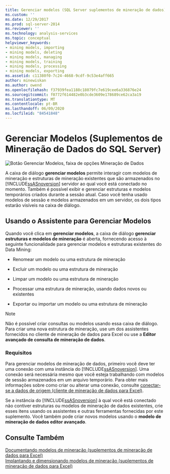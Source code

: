 ```yaml
---
title: Gerenciar modelos (SQL Server suplementos de mineração de dados) | Microsoft Docs
ms.custom: ''
ms.date: 12/29/2017
ms.prod: sql-server-2014
ms.reviewer: ''
ms.technology: analysis-services
ms.topic: conceptual
helpviewer_keywords:
- mining models, importing
- mining models, deleting
- mining models, managing
- mining models, training
- mining models, processing
- mining models, exporting
ms.assetid: c11380f0-7c24-4668-9cdf-9c53e4aff665
author: minewiskan
ms.author: owend
ms.openlocfilehash: f37939fea1188c18079fc7e619cee6a336876e24
ms.sourcegitcommit: f0772f614482e0b3cde3609e178689ce62ca3a19
ms.translationtype: MT
ms.contentlocale: pt-BR
ms.lasthandoff: 06/09/2020
ms.locfileid: "84541848"
---
```

# <a name="manage-models-sql-server-data-mining-add-ins"></a>Gerenciar Modelos (Suplementos de Mineração de Dados do SQL Server)
  ![Botão Gerenciar Modelos, faixa de opções Mineração de Dados](media/dmc-manage.gif "Botão Gerenciar Modelos, faixa de opções Mineração de Dados")  
  
 A caixa de diálogo **gerenciar modelos** permite interagir com modelos de mineração e estruturas de mineração existentes que são armazenados no [!INCLUDE[ssASnoversion](../includes/ssasnoversion-md.md)] servidor ao qual você está conectado no momento. Também é possível exibir e gerenciar estruturas e modelos temporários criados durante a sessão atual. Caso você tenha usado modelos de sessão e modelos armazenados em um servidor, os dois tipos estarão visíveis na caixa de diálogo.  
  
## <a name="using-the-manage-models-wizard"></a>Usando o Assistente para Gerenciar Modelos  
 Quando você clica em **gerenciar modelos**, a caixa de diálogo **gerenciar estruturas e modelos de mineração** é aberta, fornecendo acesso à seguinte funcionalidade para gerenciar modelos e estruturas existentes do Data Mining:  
  
-   Renomear um modelo ou uma estrutura de mineração  
  
-   Excluir um modelo ou uma estrutura de mineração  
  
-   Limpar um modelo ou uma estrutura de mineração  
  
-   Processar uma estrutura de mineração, usando dados novos ou existentes  
  
-   Exportar ou importar um modelo ou uma estrutura de mineração  
  
> [!NOTE]  
>  Não é possível criar consultas ou modelos usando essa caixa de diálogo. Para criar uma nova estrutura de mineração, use um dos assistentes fornecidos no cliente de mineração de dados para Excel ou use a **Editor avançado de consulta de mineração de dados**.  
  
### <a name="requirements"></a>Requisitos  
 Para gerenciar modelos de mineração de dados, primeiro você deve ter uma conexão com uma instância do [!INCLUDE[ssASnoversion](../includes/ssasnoversion-md.md)]. Uma conexão será necessária mesmo que você esteja trabalhando com modelos de sessão armazenados em um arquivo temporário. Para obter mais informações sobre como criar ou alterar uma conexão, consulte [conectar-se a dados de origem &#40;cliente de mineração de dados para Excel&#41;](connect-to-source-data-data-mining-client-for-excel.md).  
  
 Se a instância do [!INCLUDE[ssASnoversion](../includes/ssasnoversion-md.md)] à qual você está conectado não contiver estruturas ou modelos de mineração de dados existentes, crie esses itens usando os assistentes e outras ferramentas fornecidas por este suplemento. Você também pode criar novos modelos usando o **modelo de mineração de dados editor avançado**.  
  
## <a name="see-also"></a>Consulte Também  
 [Documentando modelos de mineração &#40;suplementos de mineração de dados para Excel&#41;](documenting-mining-models-data-mining-add-ins-for-excel.md)   
 [Implantando e dimensionando modelos de mineração &#40;suplementos de mineração de dados para Excel&#41;](deploying-and-scaling-mining-models-data-mining-add-ins-for-excel.md)   

  
